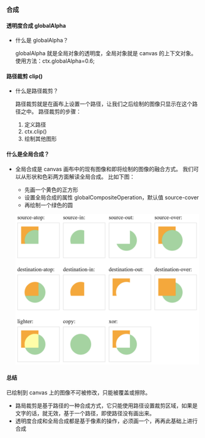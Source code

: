 ### 合成

#### 透明度合成 globalAlpha

-   什么是 globalAlpha？

    globalAlpha 就是全局对象的透明度，全局对象就是 canvas 的上下文对象。
    使用方法：ctx.globalAlpha=0.6;

#### 路径裁剪 clip()

-   什么是路径裁剪？

    路径裁剪就是在画布上设置一个路径，让我们之后绘制的图像只显示在这个路径之中。
    路径裁剪的步骤：

    1. 定义路径
    2. ctx.clip()
    3. 绘制其他图形

#### 什么是全局合成？

-   全局合成是 canvas 画布中的现有图像和即将绘制的图像的融合方式。
    我们可以从形状和色彩两方面解读全局合成。
    比如下图：

    -   先画一个黄色的正方形
    -   设置全局合成的属性 globalCompositeOperation，默认值 source-cover
    -   再绘制一个绿色的圆

    ![image](images/globalCompositeOperation.png)

#### 总结

已绘制到 canvas 上的图像不可被修改，只能被覆盖或擦除。

-   路局裁剪是基于路径的一种合成方式，它只能使用路径设置裁剪区域，如果是文字的话，就无效，基于一个路径，即使路径没有画出来。
-   透明度合成和全局合成都是基于像素的操作，必须画一个，再再此基础上进行合成
